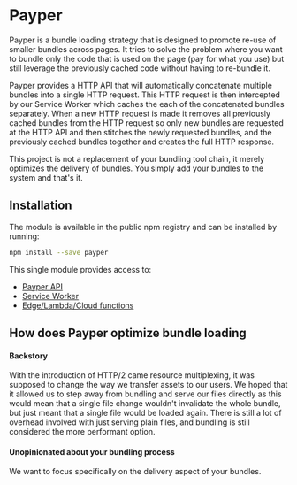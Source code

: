 # Payper

Payper is a bundle loading strategy that is designed to promote re-use of
smaller bundles across pages. It tries to solve the problem where you want to
bundle only the code that is used on the page (pay for what you use) but still
leverage the previously cached code without having to re-bundle it.

Payper provides a HTTP API that will automatically concatenate multiple bundles
into a single HTTP request. This HTTP request is then intercepted by our Service
Worker which caches the each of the concatenated bundles separately. When a new
HTTP request is made it removes all previously cached bundles from the HTTP
request so only new bundles are requested at the HTTP API and then stitches the
newly requested bundles, and the previously cached bundles together and creates
the full HTTP response.

This project is not a replacement of your bundling tool chain, it merely
optimizes the delivery of bundles. You simply add your bundles to the system and
that's it.

## Installation

The module is available in the public npm registry and can be installed by
running:

```sh
npm install --save payper
```

This single module provides access to:

- [Payper API](./api/README.md)
- [Service Worker](./worker/README.md)
- [Edge/Lambda/Cloud functions](./edge/README.md)

## How does Payper optimize bundle loading

#### Backstory
With the introduction of HTTP/2 came resource multiplexing, it was supposed to
change the way we transfer assets to our users. We hoped that it allowed us to
step away from bundling and serve our files directly as this would mean that
a single file change wouldn't invalidate the whole bundle, but just meant that
a single file would be loaded again. There is still a lot of overhead involved
with just serving plain files, and bundling is still considered the more
performant option.

#### Unopinionated about your bundling process
We want to focus specifically on the delivery aspect of your bundles.

[based-on]: https://github.com/3rd-Eden/Spry-Configurator
